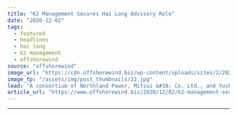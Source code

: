 ```yaml
---
title: "K2 Management Secures Hai Long Advisory Role"
date: "2020-12-02"
tags: 
  - featured
  - headlines
  - hai long
  - k2 management
  - offshorewind
source: "offshorewind"
image_url: "https://cdn.offshorewind.biz/wp-content/uploads/sites/2/2020/12/02101006/K2-Management-Secures-Hai-Long-Advisory-Role.jpg"
image_fp: "/assets/img/post_thumbnails/22.jpg"
lead: "A consortium of Northland Power, Mitsui &#38; Co. Ltd., and Yushan Energy has appointed"
article_url: "https://www.offshorewind.biz/2020/12/02/k2-management-secures-hai-long-advisory-role/"
---
```


---
